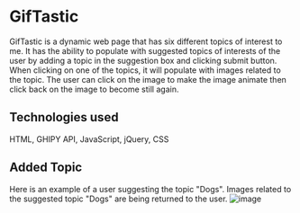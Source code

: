 # GifTastic
GifTastic is a dynamic web page that has six different topics of interest to me.  It has the ability to populate with suggested topics of interests of the user by adding a topic in the suggestion box and clicking submit button.  When clicking on one of the topics, it will populate with images related to the topic.  The user can click on the image to make the image animate then click back on the image to become still again.

## Technologies used
HTML, GHIPY API, JavaScript, jQuery, CSS





## Added Topic
Here is an example of a user suggesting the topic "Dogs".  Images related to the suggested topic "Dogs" are being returned to the user. 
![image](https://user-images.githubusercontent.com/52431116/72574163-18c47700-3896-11ea-86b9-97229501f6ee.png)

